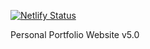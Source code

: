 [![Netlify Status](https://api.netlify.com/api/v1/badges/258f78e6-b1a5-4faf-9435-8303a03b527c/deploy-status)](https://app.netlify.com/sites/blissful-saha-266c27/deploys)


Personal Portfolio Website v5.0